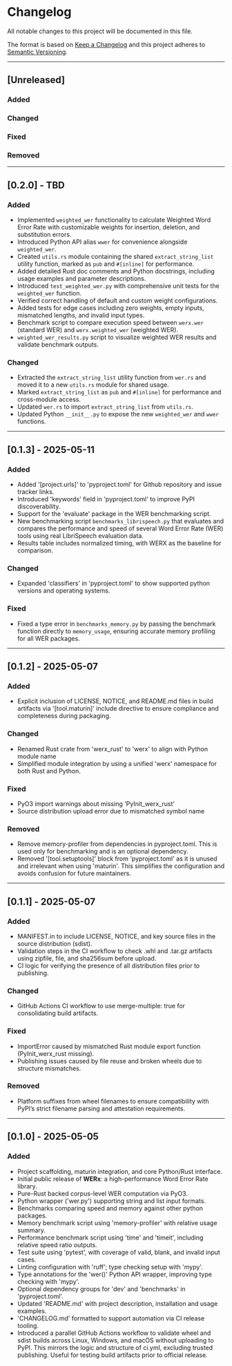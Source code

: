 # Changelog

All notable changes to this project will be documented in this file.

The format is based on [Keep a Changelog](https://keepachangelog.com/en/1.0.0/)
and this project adheres to [Semantic Versioning](https://semver.org/spec/v2.0.0.html).

---

## [Unreleased]

### Added
<!-- Add new features here -->

### Changed
<!-- Add changed behavior here -->

### Fixed
<!-- Add bug fixes here -->

### Removed
<!-- Add removals/deprecations here -->

---

## [0.2.0] - TBD

### Added
- Implemented `weighted_wer` functionality to calculate Weighted Word Error Rate with customizable weights for insertion, deletion, and substitution errors.
- Introduced Python API alias `wwer` for convenience alongside `weighted_wer`.
- Created `utils.rs` module containing the shared `extract_string_list` utility function, marked as `pub` and `#[inline]` for performance.
- Added detailed Rust doc comments and Python docstrings, including usage examples and parameter descriptions.
- Introduced `test_weighted_wer.py` with comprehensive unit tests for the `weighted_wer` function.
- Verified correct handling of default and custom weight configurations.
- Added tests for edge cases including zero weights, empty inputs, mismatched lengths, and invalid input types.
- Benchmark script to compare execution speed between `werx.wer` (standard WER) and `werx.weighted_wer` (weighted WER). 
- `weighted_wer_results.py` script to visualize weighted WER results and validate benchmark outputs.

### Changed
- Extracted the `extract_string_list` utility function from `wer.rs` and moved it to a new `utils.rs` module for shared usage.
- Marked `extract_string_list` as `pub` and `#[inline]` for performance and cross-module access.
- Updated `wer.rs` to import `extract_string_list` from `utils.rs`.
- Updated Python `__init__.py` to expose the new `weighted_wer` and `wwer` functions.

---

## [0.1.3] - 2025-05-11

### Added
- Added '[project.urls]' to 'pyproject.toml' for Github repository and issue tracker links.
- Introduced 'keywords' field in 'pyproject.toml' to improve PyPI discoverability.
- Support for the 'evaluate' package in the WER benchmarking script.
- New benchmarking script `benchmarks_librispeech.py` that evaluates and compares the performance and speed of several Word Error Rate (WER) tools using real LibriSpeech evaluation data.
- Results table includes normalized timing, with WERX as the baseline for comparison.

### Changed
- Expanded 'classifiers' in 'pyproject.toml' to show supported python versions and operating systems.

### Fixed
- Fixed a type error in `benchmarks_memory.py` by passing the benchmark function directly to `memory_usage`, ensuring accurate memory profiling for all WER packages.

---

## [0.1.2] - 2025-05-07

### Added
- Explicit inclusion of LICENSE, NOTICE, and README.md files in build artifacts via '[tool.maturin]' include directive to ensure compliance and completeness during packaging.

### Changed
- Renamed Rust crate from 'werx_rust' to 'werx' to align with Python module name
- Simplified module integration by using a unified 'werx' namespace for both Rust and Python.

### Fixed
- PyO3 import warnings about missing 'PyInit_werx_rust'
- Source distribution upload error due to mismatched symbol name

### Removed
- Remove memory-profiler from dependencies in pyproject.toml. This is used only for benchmarking and is an optional dependency.
- Removed '[tool.setuptools]' block from 'pyproject.toml' as it is unused and irrelevant when using 'maturin'. This simplifies the configuration and avoids confusion for future maintainers.

---

## [0.1.1] - 2025-05-07

### Added
- MANIFEST.in to include LICENSE, NOTICE, and key source files in the source distribution (sdist).
- Validation steps in the CI workflow to check .whl and .tar.gz artifacts using zipfile, file, and sha256sum before upload.
- CI logic for verifying the presence of all distribution files prior to publishing.

### Changed
- GitHub Actions CI workflow to use merge-multiple: true for consolidating build artifacts.

### Fixed
- ImportError caused by mismatched Rust module export function (PyInit_werx_rust missing).
- Publishing issues caused by file reuse and broken wheels due to structure mismatches.

### Removed
- Platform suffixes from wheel filenames to ensure compatibility with PyPI’s strict filename parsing and attestation requirements.

---

## [0.1.0] - 2025-05-05

### Added
- Project scaffolding, maturin integration, and core Python/Rust interface.
- Initial public release of **WERx**: a high-performance Word Error Rate library.
- Pure-Rust backed corpus-level WER computation via PyO3.
- Python wrapper ('wer.py') supporting string and list input formats.
- Benchmarks comparing speed and memory against other python packages.
- Memory benchmark script using 'memory-profiler' with relative usage summary.
- Performance benchmark script using 'time' and 'timeit', including relative speed ratio outputs.
- Test suite using 'pytest', with coverage of valid, blank, and invalid input cases.
- Linting configuration with 'ruff'; type checking setup with 'mypy'.
- Type annotations for the 'wer()' Python API wrapper, improving type checking with 'mypy'.
- Optional dependency groups for 'dev' and 'benchmarks' in 'pyproject.toml'.
- Updated 'README.md' with project description, installation and usage examples.
- 'CHANGELOG.md' formatted to support automation via CI release tooling.
- Introduced a parallel GitHub Actions workflow to validate wheel and sdist builds across Linux, Windows, and macOS without uploading to PyPI. This mirrors the logic and structure of ci.yml, excluding trusted publishing. Useful for testing build artifacts prior to official release.
